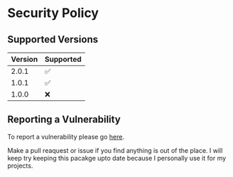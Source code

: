 # Security Policy

## Supported Versions

| Version | Supported          |
| ------- | ------------------ |
| 2.0.1   | :white_check_mark: |
| 1.0.1   | :white_check_mark: |
| 1.0.0   | :x:                |

## Reporting a Vulnerability

To report a vulnerability please go [here](https://github.com/icecoffee-dev/react-parcel-reactrouter-myboilerplate/issues).

Make a pull reaquest or issue if you find anything is out of the place. 
I will keep try keeping this pacakge upto date because I personally use it for my projects.
